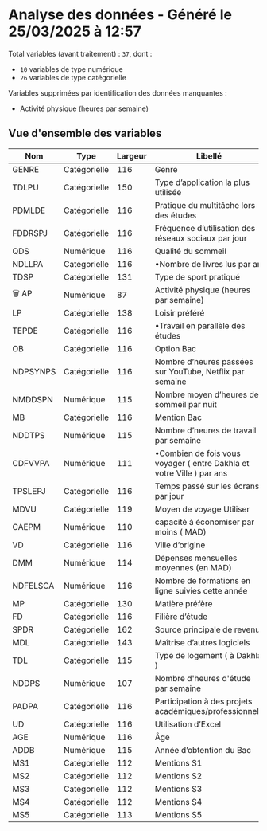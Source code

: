 # Analyse des données - Généré le 25/03/2025 à 12:57

Total variables (avant traitement) : `37`, dont :

- `10` variables de type numérique
- `26` variables de type catégorielle

Variables supprimées par identification des données manquantes :

- Activité physique (heures par semaine)

## Vue d'ensemble des variables

| Nom      | Type         | Largeur | Libellé                                                               | Vérifiée |
| -------- | ------------ | ------- | --------------------------------------------------------------------- | -------- |
| GENRE    | Catégorielle | 116     | Genre                                                                 | ✅        |
| TDLPU    | Catégorielle | 150     | Type d’application la plus utilisée                                   | ✅        |
| PDMLDE   | Catégorielle | 116     | Pratique du multitâche lors des études                                | ✅        |
| FDDRSPJ  | Catégorielle | 116     | Fréquence d’utilisation des réseaux sociaux par jour                  | ✅        |
| QDS      | Numérique    | 116     | Qualité du sommeil                                                    | ✅        |
| NDLLPA   | Catégorielle | 116     | •Nombre de livres lus par an                                          | ✅        |
| TDSP     | Catégorielle | 131     | Type de sport pratiqué                                                | ✅        |
| 🗑️ AP    | Numérique    | 87      | Activité physique (heures par semaine)                                | ✅        |
| LP       | Catégorielle | 138     | Loisir préféré                                                        | ✅        |
| TEPDE    | Catégorielle | 116     | •Travail en parallèle des études                                      | ✅        |
| OB       | Catégorielle | 116     | Option Bac                                                            | ✅        |
| NDPSYNPS | Catégorielle | 116     | Nombre d’heures passées sur YouTube, Netflix par semaine              | ✅        |
| NMDDSPN  | Numérique    | 115     | Nombre moyen d’heures de sommeil par nuit                             | ✅        |
| MB       | Catégorielle | 116     | Mention Bac                                                           | ✅        |
| NDDTPS   | Numérique    | 115     | Nombre d’heures de travail par semaine                                | ❌        |
| CDFVVPA  | Numérique    | 111     | •Combien de fois vous voyager ( entre Dakhla et votre Ville ) par ans | ✅        |
| TPSLEPJ  | Catégorielle | 116     | Temps passé sur les écrans par jour                                   | ✅        |
| MDVU     | Catégorielle | 119     | Moyen de voyage Utiliser                                              | ✅        |
| CAEPM    | Numérique    | 110     | capacité à économiser par moins ( MAD)                                | ✅        |
| VD       | Catégorielle | 116     | Ville d’origine                                                       | ✅        |
| DMM      | Numérique    | 114     | Dépenses mensuelles moyennes (en MAD)                                 | ✅        |
| NDFELSCA | Numérique    | 116     | Nombre de formations en ligne suivies cette année                     | ✅        |
| MP       | Catégorielle | 130     | Matière préfère                                                       | ✅        |
| FD       | Catégorielle | 116     | Filière d’étude                                                       | ✅        |
| SPDR     | Catégorielle | 162     | Source principale de revenu                                           | ✅        |
| MDL      | Catégorielle | 143     | Maîtrise d’autres logiciels                                           | ✅        |
| TDL      | Catégorielle | 115     | Type de logement ( à Dakhla )                                         | ✅        |
| NDDPS    | Numérique    | 107     | Nombre d'heures d'étude par semaine                                   | ✅        |
| PADPA    | Catégorielle | 116     | Participation à des projets académiques/professionnels                | ✅        |
| UD       | Catégorielle | 116     | Utilisation d’Excel                                                   | ✅        |
| AGE      | Numérique    | 116     | Âge                                                                   | ✅        |
| ADDB     | Numérique    | 115     | Année d’obtention du Bac                                              | ✅        |
| MS1      | Catégorielle | 112     | Mentions S1                                                           | ✅        |
| MS2      | Catégorielle | 112     | Mentions S2                                                           | ✅        |
| MS3      | Catégorielle | 112     | Mentions S3                                                           | ✅        |
| MS4      | Catégorielle | 112     | Mentions S4                                                           | ✅        |
| MS5      | Catégorielle | 113     | Mentions S5                                                           | ✅        |